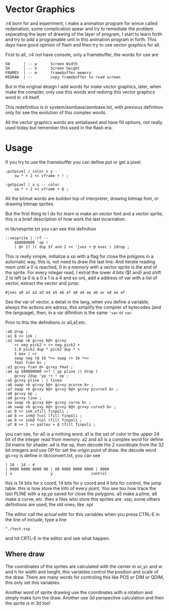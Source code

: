 # Vector Graphics

:r4 born for and experiment, I make a animation program for wince called redamation, some complication apear and try to remediate the problem separating the layer of drawing of the layer of program, I start to learn forth and try to add a programable unit in this animation program in forth. This days have good opinion of flash and then try to use vector graphics for all.

First to all, :r4 not have console, only a framebuffer, the words for use are

```
SW 		| -- w		Screen Width
SH 		| -- h		Screen height
FRAMEV	| -- m		framebuffer memory
REDRAW  | --		copy framebuffer to read screen
```

But in the original design I add words for make vector graphics, later, when make the compiler, only use this words and redoing this vector graphics word in :r4 itself.

This redefinitios is in system/asmbase/asmbase.txt, with previous definition only for see the evolution of this complex words.

All the vector graphics words are antialiased and have fill options, not really used today but remember this used in the flash era.

# Usage

If you try to use the framebuffer you can define put or get a pixel:

```
:putpixel | color x y -
	sw * + 2 << vframe + ! ;

:getpixel | x y -- color
	sw * + 2 << vframe + @ ;
```

All the bitmat words are buildon top of interpreter, drawing bitmap font, or drawing bitmap sprites.

But the first thing to I do for learn is make an vector font and a vector sprite, this is a brief description of how work the last incarnation.

in lib/vesprite.txt you can see this definition

```
::vesprite | 'rf --
	$80000000 'xp !
	( @+ 1? )( dup $f and 2 << 'jves + @ exec ) 2drop ;
```

This is really simple, initialize a xp with a flag for close the poligons in a automatic way, this is, not need to draw the last line. And iterate reading mem until a 0 is reached, 0 in a memory with a vector sprite is the end of the sprite.
For every integer read, I extrat the lower 4 bits ($f and) and shift 2 to left (a 0 is a 0 a 1 is a 4 and so on), add a address of var with a list of vector, extract the vector and jump.

```
#jves a0 a1 a2 a3 a4 a5 a6 a7 a8 a9 aa ab ac ad ae af
```

See the var of vector, a detail in the lang, when you define a variable, always the actions are adress, this simplify the compiler of bytecodes (and the language), then, in a var difinition is the same `'var` or `var`.

Prior to this the definitions or a0,a1,etc.

```
:a0 drop ;
:a1 8 >> ink ;
:a2 swap >b gc>xy b@+ gc>xy
	>r neg pick2 + r> neg pick2 +
	1.0 pick2 dup * pick2 dup * +
	1 max / >r
	swap neg r@ 16 *>> swap r> 16 *>>
	fmat fcen b> ;
:a3 gc>xy fcen @+ gc>xy fmat ;
:a4 xp $80000000 <>? ( yp pline )( drop )
	gc>xy 2dup 'yp !+ ! op ;
:a5 gc>xy pline ; | linea
:a6 swap >b gc>xy b@+ gc>xy pcurve b> ;
:a7 swap >b gc>xy b@+ gc>xy b@+ gc>xy pcurve3 b> ;
:a8 gc>xy op ;
:a9 gc>xy line ;
:aa swap >b gc>xy b@+ gc>xy curve b> ;
:ab swap >b gc>xy b@+ gc>xy b@+ gc>xy curve3 b> ;
:ac 8 >> ink sfill finpoli ;
:ad 8 >> ink@ fcol lfill finpoli ;
:ae 8 >> ink@ fcol rfill finpoli ;
:af 8 >> 2 << paltex + @ tfill finpoli ;
```

you can see, for a0 is a nothing word, a1 is the set of color in the upper 24 bit of the integer read from memory.
a2 and a3 is a complex word for define 2d matrix for shader.
a4 is the op, then decode the 2 coordinate from the 32 bit integers and use OP for set the origin point of draw. the decode word gc>xy is define in lib/convert.txt, you can see

```
| 14 - 14 - 4
| 0000 0000 0000 00 | 00 0000 0000 0000 | 0000
| x					y			      control
```

this is 14 bits for x coord, 14 bits for y coord and 4 bits for control, the jump table. this is how store the info of every point.
You see too how trace the last PLINE with a xp,yp saved for close the polygons.
a5 make a pline, a6 make a curve, etc.
then a files who store this sprites are .vsp, some others definitions are used, the old ones, like .spr

The editor call the actual editr for this variables when you press CTRL-E in the line of include, type a line

```
^./test.vsp
```

and hit CRTL-E in the editor and see what happen.

## Where draw

The coordinates of the sprites are calculated with the center in xc,yc and w and h for width and height, this variables control the position and scale of the draw. There are many words for controling this like POS or DIM or QDIM, this only set this variables.

Another word of sprite drawing use the coordinates with a rotation and simply make turn the draw.
Another use 3d perspective calculation and then the sprite is in 3d too!

